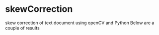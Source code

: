 # skewCorrection
skew correction of text document using openCV and Python
Below are a couple of results
